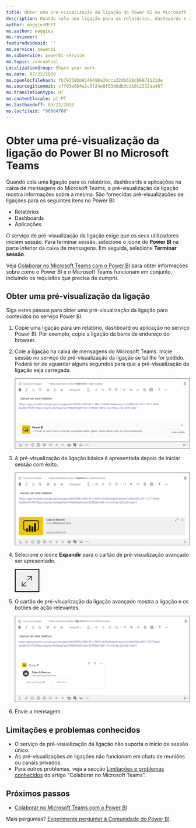 ```yaml
---
title: Obter uma pré-visualização da ligação do Power BI no Microsoft Teams
description: Quando cola uma ligação para os relatórios, dashboards e aplicações na caixa de mensagens do Microsoft Teams, a pré-visualização da ligação mostra informações sobre a mesma.
author: maggiesMSFT
ms.author: maggies
ms.reviewer: ''
featuredvideoid: ''
ms.service: powerbi
ms.subservice: powerbi-service
ms.topic: conceptual
LocalizationGroup: Share your work
ms.date: 07/22/2020
ms.openlocfilehash: fb79358bb9149498a39cca32db618cb6971121de
ms.sourcegitcommit: cff93e604e2c5f24e0f03d6dbdcd10c2332aa487
ms.translationtype: HT
ms.contentlocale: pt-PT
ms.lasthandoff: 09/22/2020
ms.locfileid: "90964780"
---
```

# <a name="get-a-power-bi-link-preview-in-microsoft-teams"></a>Obter uma pré-visualização da ligação do Power BI no Microsoft Teams

Quando cola uma ligação para os relatórios, dashboards e aplicações na caixa de mensagens do Microsoft Teams, a pré-visualização da ligação mostra informações sobre a mesma. São fornecidas pré-visualizações de ligações para os seguintes itens no Power BI:

- Relatórios
- Dashboards
- Aplicações

O serviço de pré-visualização da ligação exige que os seus utilizadores iniciem sessão. Para terminar sessão, selecione o ícone do **Power BI** na parte inferior da caixa de mensagens. Em seguida, selecione **Terminar sessão**.

Veja [Colaborar no Microsoft Teams com o Power BI](service-collaborate-microsoft-teams.md) para obter informações sobre como o Power BI e o Microsoft Teams funcionam em conjunto, incluindo os requisitos que precisa de cumprir.

## <a name="get-a-link-preview"></a>Obter uma pré-visualização da ligação

Siga estes passos para obter uma pré-visualização da ligação para conteúdos no serviço Power BI.

1. Copie uma ligação para um relatório, dashboard ou aplicação no serviço Power BI. Por exemplo, copie a ligação da barra de endereço do browser.

1. Cole a ligação na caixa de mensagens do Microsoft Teams. Inicie sessão no serviço de pré-visualização da ligação se tal lhe for pedido. Poderá ter de aguardar alguns segundos para que a pré-visualização da ligação seja carregada.

    ![Captura de ecrã do Início de Sessão no bot do Power BI.](media/service-teams-link-preview/service-teams-link-preview-sign-in-needed.png)

1. A pré-visualização da ligação básica é apresentada depois de iniciar sessão com êxito.

    ![Captura de ecrã da pré-visualização da ligação Básico.](media/service-teams-link-preview/service-teams-link-preview-basic.png)

1. Selecione o ícone **Expandir** para o cartão de pré-visualização avançado ser apresentado.

    ![Captura de ecrã do ícone Expandir.](media/service-teams-link-preview/service-teams-link-preview-expand-icon.png)

1. O cartão de pré-visualização da ligação avançado mostra a ligação e os botões de ação relevantes.

    ![Captura de ecrã do cartão de pré-visualização da ligação Avançado.](media/service-teams-link-preview/service-teams-link-preview-nice-card.png)

1. Envie a mensagem.

## <a name="known-issues-and-limitations"></a>Limitações e problemas conhecidos

- O serviço de pré-visualização da ligação não suporta o início de sessão único.
- As pré-visualizações de ligações não funcionam em chats de reuniões ou canais privados.
- Para outros problemas, veja a secção [Limitações e problemas conhecidos](service-collaborate-microsoft-teams.md#known-issues-and-limitations) do artigo "Colaborar no Microsoft Teams".

## <a name="next-steps"></a>Próximos passos

- [Colaborar no Microsoft Teams com o Power BI](service-collaborate-microsoft-teams.md)

Mais perguntas? [Experimente perguntar à Comunidade do Power BI](https://community.powerbi.com/).
